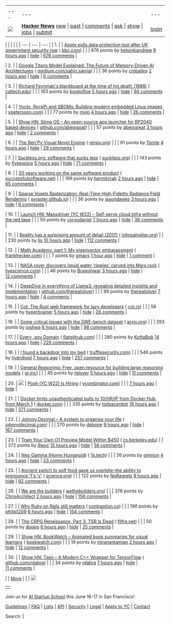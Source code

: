 |     |     |     |
| --- | --- | --- |
| |     |     |     |
| --- | --- | --- |
| [![](https://news.ycombinator.com/y18.svg)](https://news.ycombinator.com/) | **[Hacker News](https://news.ycombinator.com/news)** [new](https://news.ycombinator.com/newest) \| [past](https://news.ycombinator.com/front) \| [comments](https://news.ycombinator.com/newcomments) \| [ask](https://news.ycombinator.com/ask) \| [show](https://news.ycombinator.com/show) \| [jobs](https://news.ycombinator.com/jobs) \| [submit](https://news.ycombinator.com/submit) | [login](https://news.ycombinator.com/login?goto=news) | |

| |     |     |     |
| --- | --- | --- |
| 1. |  | [Apple pulls data protection tool after UK government security row](https://www.bbc.com/news/articles/cgj54eq4vejo) ( [bbc.com](https://news.ycombinator.com/from?site=bbc.com)) |
|  | 876 points by [helsinkiandrew](https://news.ycombinator.com/user?id=helsinkiandrew) [9 hours ago](https://news.ycombinator.com/item?id=43128253) \| [hide](https://news.ycombinator.com/hide?id=43128253&goto=news) \| [676 comments](https://news.ycombinator.com/item?id=43128253) |

| 2. |  | [Google Titans Model Explained: The Future of Memory-Driven AI Architectures](https://medium.com/@sahin.samia/google-titans-model-explained-the-future-of-memory-driven-ai-architectures-109ed6b4a7d8) ( [medium.com/sahin.samia](https://news.ycombinator.com/from?site=medium.com/sahin.samia)) |
|  | 36 points by [cmbailey](https://news.ycombinator.com/user?id=cmbailey) [2 hours ago](https://news.ycombinator.com/item?id=43089093) \| [hide](https://news.ycombinator.com/hide?id=43089093&goto=news) \| [6 comments](https://news.ycombinator.com/item?id=43089093) |

| 3. |  | [Richard Feynman's blackboard at the time of his death (1988)](https://digital.archives.caltech.edu/collections/Images/1.10-29/) ( [caltech.edu](https://news.ycombinator.com/from?site=caltech.edu)) |
|  | 163 points by [bookofjoe](https://news.ycombinator.com/user?id=bookofjoe) [5 hours ago](https://news.ycombinator.com/item?id=43131017) \| [hide](https://news.ycombinator.com/hide?id=43131017&goto=news) \| [94 comments](https://news.ycombinator.com/item?id=43131017) |

| 4. |  | [Yocto, RockPi and SBOMs: Building modern embedded Linux images](https://vpetersson.com/2025/02/21/yocto-rockpi-and-sboms.html) ( [vpetersson.com](https://news.ycombinator.com/from?site=vpetersson.com)) |
|  | 77 points by [mvip](https://news.ycombinator.com/user?id=mvip) [4 hours ago](https://news.ycombinator.com/item?id=43131902) \| [hide](https://news.ycombinator.com/hide?id=43131902&goto=news) \| [26 comments](https://news.ycombinator.com/item?id=43131902) |

| 5. |  | [Show HN: Slime OS – An open-source app launcher for RP2040 based devices](https://github.com/abeisgoat/slime_os) ( [github.com/abeisgoat](https://news.ycombinator.com/from?site=github.com/abeisgoat)) |
|  | 57 points by [abeisgreat](https://news.ycombinator.com/user?id=abeisgreat) [3 hours ago](https://news.ycombinator.com/item?id=43132482) \| [hide](https://news.ycombinator.com/hide?id=43132482&goto=news) \| [2 comments](https://news.ycombinator.com/item?id=43132482) |

| 6. |  | [The Ren'Py Visual Novel Engine](https://www.renpy.org/) ( [renpy.org](https://news.ycombinator.com/from?site=renpy.org)) |
|  | 91 points by [Tomte](https://news.ycombinator.com/user?id=Tomte) [4 hours ago](https://news.ycombinator.com/item?id=43132336) \| [hide](https://news.ycombinator.com/hide?id=43132336&goto=news) \| [29 comments](https://news.ycombinator.com/item?id=43132336) |

| 7. |  | [Suckless.org: software that sucks less](https://suckless.org/) ( [suckless.org](https://news.ycombinator.com/from?site=suckless.org)) |
|  | 143 points by [flykespice](https://news.ycombinator.com/user?id=flykespice) [5 hours ago](https://news.ycombinator.com/item?id=43131059) \| [hide](https://news.ycombinator.com/hide?id=43131059&goto=news) \| [71 comments](https://news.ycombinator.com/item?id=43131059) |

| 8. |  | [20 years working on the same software product](https://successfulsoftware.net/2025/02/21/20-years-working-on-the-same-software-product/) ( [successfulsoftware.net](https://news.ycombinator.com/from?site=successfulsoftware.net)) |
|  | 199 points by [hermitcrab](https://news.ycombinator.com/user?id=hermitcrab) [2 hours ago](https://news.ycombinator.com/item?id=43133174) \| [hide](https://news.ycombinator.com/hide?id=43133174&goto=news) \| [65 comments](https://news.ycombinator.com/item?id=43133174) |

| 9. |  | [Sparse Voxels Rasterization: Real-Time High-Fidelity Radiance Field Rendering](https://svraster.github.io/) ( [svraster.github.io](https://news.ycombinator.com/from?site=svraster.github.io)) |
|  | 36 points by [jasondavies](https://news.ycombinator.com/user?id=jasondavies) [3 hours ago](https://news.ycombinator.com/item?id=43132964) \| [hide](https://news.ycombinator.com/hide?id=43132964&goto=news) \| [6 comments](https://news.ycombinator.com/item?id=43132964) |

| 10. |  | [Launch HN: Massdriver (YC W22) – Self-serve cloud infra without the red tape](https://news.ycombinator.com/item?id=43129301) |
|  | 50 points by [coryodaniel](https://news.ycombinator.com/user?id=coryodaniel) [7 hours ago](https://news.ycombinator.com/item?id=43129301) \| [hide](https://news.ycombinator.com/hide?id=43129301&goto=news) \| [38 comments](https://news.ycombinator.com/item?id=43129301) |

| 11. |  | [Reality has a surprising amount of detail (2017)](http://johnsalvatier.org/blog/2017/reality-has-a-surprising-amount-of-detail) ( [johnsalvatier.org](https://news.ycombinator.com/from?site=johnsalvatier.org)) |
|  | 230 points by [lis](https://news.ycombinator.com/user?id=lis) [10 hours ago](https://news.ycombinator.com/item?id=43087779) \| [hide](https://news.ycombinator.com/hide?id=43087779&goto=news) \| [112 comments](https://news.ycombinator.com/item?id=43087779) |

| 12. |  | [Math Academy, part 1: My eigenvector embarassment](https://frankhecker.com/2025/02/08/math-academy-part-1/) ( [frankhecker.com](https://news.ycombinator.com/from?site=frankhecker.com)) |
|  | 7 points by [gmays](https://news.ycombinator.com/user?id=gmays) [1 hour ago](https://news.ycombinator.com/item?id=43090077) \| [hide](https://news.ycombinator.com/hide?id=43090077&goto=news) \| [1 comment](https://news.ycombinator.com/item?id=43090077) |

| 13. |  | [NASA rover discovers liquid water 'ripples' carved into Mars rock](https://www.livescience.com/space/mars/nasa-rover-discovers-liquid-water-ripples-carved-into-mars-rock-and-it-could-rewrite-the-red-planets-history) ( [livescience.com](https://news.ycombinator.com/from?site=livescience.com)) |
|  | 46 points by [Brajeshwar](https://news.ycombinator.com/user?id=Brajeshwar) [3 hours ago](https://news.ycombinator.com/item?id=43097295) \| [hide](https://news.ycombinator.com/hide?id=43097295&goto=news) \| [12 comments](https://news.ycombinator.com/item?id=43097295) |

| 14. |  | [DeepDive in everything of Llama3: revealing detailed insights and implementation](https://github.com/therealoliver/Deepdive-llama3-from-scratch) ( [github.com/therealoliver](https://news.ycombinator.com/from?site=github.com/therealoliver)) |
|  | 99 points by [therealoliver](https://news.ycombinator.com/user?id=therealoliver) [7 hours ago](https://news.ycombinator.com/item?id=43129887) \| [hide](https://news.ycombinator.com/hide?id=43129887&goto=news) \| [4 comments](https://news.ycombinator.com/item?id=43129887) |

| 15. |  | [Cot: The Rust web framework for lazy developers](https://cot.rs/) ( [cot.rs](https://news.ycombinator.com/from?site=cot.rs)) |
|  | 58 points by [hyperbrainer](https://news.ycombinator.com/user?id=hyperbrainer) [5 hours ago](https://news.ycombinator.com/item?id=43089646) \| [hide](https://news.ycombinator.com/hide?id=43089646&goto=news) \| [28 comments](https://news.ycombinator.com/item?id=43089646) |

| 16. |  | [Some critical issues with the SWE-bench dataset](https://arxiv.org/abs/2410.06992) ( [arxiv.org](https://news.ycombinator.com/from?site=arxiv.org)) |
|  | 293 points by [joshwa](https://news.ycombinator.com/user?id=joshwa) [6 hours ago](https://news.ycombinator.com/item?id=43130732) \| [hide](https://news.ycombinator.com/hide?id=43130732&goto=news) \| [98 comments](https://news.ycombinator.com/item?id=43130732) |

| 17. |  | [Every .gov Domain](https://flatgithub.com/cisagov/dotgov-data/blob/main/?filename=current-full.csv&sha=7dc7d24fba91f571692112d92b6a8fbe7aecbba2) ( [flatgithub.com](https://news.ycombinator.com/from?site=flatgithub.com)) |
|  | 280 points by [KoftaBob](https://news.ycombinator.com/user?id=KoftaBob) [14 hours ago](https://news.ycombinator.com/item?id=43125829) \| [hide](https://news.ycombinator.com/hide?id=43125829&goto=news) \| [229 comments](https://news.ycombinator.com/item?id=43125829) |

| 18. |  | [I found a backdoor into my bed](https://trufflesecurity.com/blog/removing-jeff-bezos-from-my-bed) ( [trufflesecurity.com](https://news.ycombinator.com/from?site=trufflesecurity.com)) |
|  | 546 points by [riverdroid](https://news.ycombinator.com/user?id=riverdroid) [7 hours ago](https://news.ycombinator.com/item?id=43129439) \| [hide](https://news.ycombinator.com/hide?id=43129439&goto=news) \| [257 comments](https://news.ycombinator.com/item?id=43129439) |

| 19. |  | [General Reasoning: Free, open resource for building large reasoning models](https://gr.inc/) ( [gr.inc](https://news.ycombinator.com/from?site=gr.inc)) |
|  | 45 points by [rglover](https://news.ycombinator.com/user?id=rglover) [5 hours ago](https://news.ycombinator.com/item?id=43131502) \| [hide](https://news.ycombinator.com/hide?id=43131502&goto=news) \| [11 comments](https://news.ycombinator.com/item?id=43131502) |

| 20. | ![](https://news.ycombinator.com/s.gif) | [Posh (YC W22) Is Hiring](https://www.ycombinator.com/companies/posh/jobs/XeXjwIu-energy-analysis-modeling-engineer) ( [ycombinator.com](https://news.ycombinator.com/from?site=ycombinator.com)) |
|  | [7 hours ago](https://news.ycombinator.com/item?id=43129944) \| [hide](https://news.ycombinator.com/hide?id=43129944&goto=news) |

| 21. |  | [Docker limits unauthenticated pulls to 10/HR/IP from Docker Hub, from March 1](https://docs.docker.com/docker-hub/usage/) ( [docker.com](https://news.ycombinator.com/from?site=docker.com)) |
|  | 335 points by [todsacerdoti](https://news.ycombinator.com/user?id=todsacerdoti) [16 hours ago](https://news.ycombinator.com/item?id=43125089) \| [hide](https://news.ycombinator.com/hide?id=43125089&goto=news) \| [371 comments](https://news.ycombinator.com/item?id=43125089) |

| 22. |  | [Johnny.Decimal – A system to organise your life](https://johnnydecimal.com/) ( [johnnydecimal.com](https://news.ycombinator.com/from?site=johnnydecimal.com)) |
|  | 270 points by [debone](https://news.ycombinator.com/user?id=debone) [9 hours ago](https://news.ycombinator.com/item?id=43128093) \| [hide](https://news.ycombinator.com/hide?id=43128093&goto=news) \| [167 comments](https://news.ycombinator.com/item?id=43128093) |

| 23. |  | [Train Your Own O1 Preview Model Within $450](https://sky.cs.berkeley.edu/project/sky-t1/) ( [cs.berkeley.edu](https://news.ycombinator.com/from?site=cs.berkeley.edu)) |
|  | 372 points by [9woc](https://news.ycombinator.com/user?id=9woc) [15 hours ago](https://news.ycombinator.com/item?id=43125430) \| [hide](https://news.ycombinator.com/hide?id=43125430&goto=news) \| [56 comments](https://news.ycombinator.com/item?id=43125430) |

| 24. |  | [Neo Gamma (Home Humanoid)](https://www.1x.tech/neo) ( [1x.tech](https://news.ycombinator.com/from?site=1x.tech)) |
|  | 26 points by [onnnon](https://news.ycombinator.com/user?id=onnnon) [4 hours ago](https://news.ycombinator.com/item?id=43132260) \| [hide](https://news.ycombinator.com/hide?id=43132260&goto=news) \| [23 comments](https://news.ycombinator.com/item?id=43132260) |

| 25. |  | [Ancient switch to soft food gave us overbite–the ability to pronounce 'f's,'v'](https://www.science.org/content/article/ancient-switch-soft-food-gave-us-overbite-and-ability-pronounce-f-s-and-v-s) ( [science.org](https://news.ycombinator.com/from?site=science.org)) |
|  | 122 points by [NoRagrets](https://news.ycombinator.com/user?id=NoRagrets) [9 hours ago](https://news.ycombinator.com/item?id=43117861) \| [hide](https://news.ycombinator.com/hide?id=43117861&goto=news) \| [92 comments](https://news.ycombinator.com/item?id=43117861) |

| 26. |  | [We are the builders](https://www.wethebuilders.org/) ( [wethebuilders.org](https://news.ycombinator.com/from?site=wethebuilders.org)) |
|  | 378 points by [ChrisArchitect](https://news.ycombinator.com/user?id=ChrisArchitect) [2 hours ago](https://news.ycombinator.com/item?id=43133648) \| [hide](https://news.ycombinator.com/hide?id=43133648&goto=news) \| [156 comments](https://news.ycombinator.com/item?id=43133648) |

| 27. |  | [Why Ruby on Rails still matters](https://www.contraption.co/rails-versus-nextjs/) ( [contraption.co](https://news.ycombinator.com/from?site=contraption.co)) |
|  | 196 points by [philip1209](https://news.ycombinator.com/user?id=philip1209) [6 hours ago](https://news.ycombinator.com/item?id=43130546) \| [hide](https://news.ycombinator.com/hide?id=43130546&goto=news) \| [154 comments](https://news.ycombinator.com/item?id=43130546) |

| 28. |  | [The CRPG Renaissance, Part 3: TSR Is Dead](https://www.filfre.net/2025/02/the-crpg-renaissance-part-3-tsr-is-dead/) ( [filfre.net](https://news.ycombinator.com/from?site=filfre.net)) |
|  | 50 points by [doppp](https://news.ycombinator.com/user?id=doppp) [6 hours ago](https://news.ycombinator.com/item?id=43130155) \| [hide](https://news.ycombinator.com/hide?id=43130155&goto=news) \| [25 comments](https://news.ycombinator.com/item?id=43130155) |

| 29. |  | [Show HN: BookWatch – Animated book summaries for visual learners](https://bookwatch.com/) ( [bookwatch.com](https://news.ycombinator.com/from?site=bookwatch.com)) |
|  | 19 points by [miranantamian](https://news.ycombinator.com/user?id=miranantamian) [2 hours ago](https://news.ycombinator.com/item?id=43125273) \| [hide](https://news.ycombinator.com/hide?id=43125273&goto=news) \| [12 comments](https://news.ycombinator.com/item?id=43125273) |

| 30. |  | [Show HN: Txeo – A Modern C++ Wrapper for TensorFlow](https://github.com/rdabra/txeo) ( [github.com/rdabra](https://news.ycombinator.com/from?site=github.com/rdabra)) |
|  | 34 points by [rdabra](https://news.ycombinator.com/user?id=rdabra) [7 hours ago](https://news.ycombinator.com/item?id=43129633) \| [hide](https://news.ycombinator.com/hide?id=43129633&goto=news) \| [11 comments](https://news.ycombinator.com/item?id=43129633) |

|  | [More](https://news.ycombinator.com/?p=2) | |
| ![](https://news.ycombinator.com/s.gif)

|     |
| --- |
|  |

Join us for [AI Startup School](https://events.ycombinator.com/ai-sus) this June 16-17 in San Francisco!

[Guidelines](https://news.ycombinator.com/newsguidelines.html) \| [FAQ](https://news.ycombinator.com/newsfaq.html) \| [Lists](https://news.ycombinator.com/lists) \| [API](https://github.com/HackerNews/API) \| [Security](https://news.ycombinator.com/security.html) \| [Legal](https://www.ycombinator.com/legal/) \| [Apply to YC](https://www.ycombinator.com/apply/) \| [Contact](mailto:hn@ycombinator.com)

Search: |

